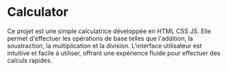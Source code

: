 # Calculator
Ce projet est une simple calculatrice développée en HTML CSS JS. Elle permet d'effectuer les opérations de base telles que l'addition, la soustraction, la multiplication et la division. L'interface utilisateur est intuitive et facile à utiliser, offrant une expérience fluide pour effectuer des calculs rapides.

